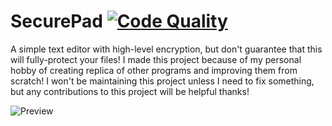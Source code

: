 # SecurePad [![Code Quality](https://app.codacy.com/project/badge/Grade/7fdc853e58a5469db1a6a5b8e914faf4)](https://www.codacy.com/manual/dentolos19/SecurePad?utm_source=github.com&amp;utm_medium=referral&amp;utm_content=dentolos19/SecurePad&amp;utm_campaign=Badge_Grade)

A simple text editor with high-level encryption, but don't guarantee that this will fully-protect your files! I made this project because of my personal hobby of creating replica of other programs and improving them from scratch! I won't be maintaining this project unless I need to fix something, but any contributions to this project will be helpful thanks!

![Preview](https://dentolos19.github.io/preview/securepad.png)
